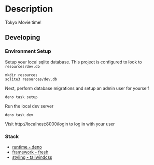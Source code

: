 # Description

Tokyo Movie time!

## Developing

### Environment Setup

Setup your local sqlite database. This project is configured to look to `resources/dev.db`

```
mkdir resources
sqlite3 resources/dev.db
```

Next, perform database migrations and setup an admin user for yourself

```
deno task setup
```

Run the local dev server

```
deno task dev
```

Visit http://localhost:8000/login to log in with your user

### Stack

- [runtime - deno](https://deno.land/)
- [framework - fresh](https://fresh.deno.dev)
- [styling - tailwindcss](https://tailwindcss.com)
